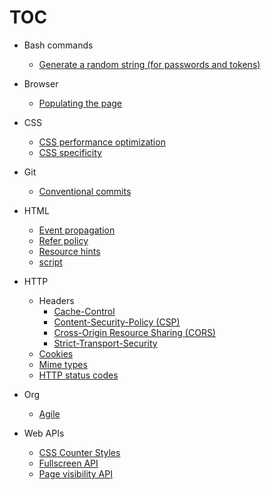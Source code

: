 # TOC

- Bash commands  
  - [Generate a random string (for passwords and tokens)](https://hasanjoldic.github.io/notes/bash-commands/generate-random-string)

- Browser  
  - [Populating the page](https://hasanjoldic.github.io/notes/browser/populating-the-page)

- CSS  
  - [CSS performance optimization](https://hasanjoldic.github.io/notes/css/css-performance-optimization)
  - [CSS specificity](https://hasanjoldic.github.io/notes/css/css-specificity)

- Git  
  - [Conventional commits](https://hasanjoldic.github.io/notes/git/conventional-commits)

- HTML  
  - [Event propagation](https://hasanjoldic.github.io/notes/html/event-propagation)
  - [Refer policy](https://hasanjoldic.github.io/notes/html/refer-policy)
  - [Resource hints](https://hasanjoldic.github.io/notes/html/resource-hints)
  - [script](https://hasanjoldic.github.io/notes/html/script)


- HTTP
  - Headers
    - [Cache-Control](https://hasanjoldic.github.io/notes/http/headers/cache-control)
    - [Content-Security-Policy (CSP)](https://hasanjoldic.github.io/notes/http/headers/content-security-policy)
    - [Cross-Origin Resource Sharing (CORS)](https://hasanjoldic.github.io/notes/http/headers/cross-origin-resource-sharing)
    - [Strict-Transport-Security](https://hasanjoldic.github.io/notes/http/headers/strict-transport-security)
  - [Cookies](https://hasanjoldic.github.io/notes/http/cookies)
  - [Mime types](https://hasanjoldic.github.io/notes/http/mime-types)
  - [HTTP status codes](https://hasanjoldic.github.io/notes/http/status-codes)

- Org
  - [Agile](https://hasanjoldic.github.io/notes/org/agile)

- Web APIs
  - [CSS Counter Styles](https://hasanjoldic.github.io/notes/web-apis/css-counter-styles)
  - [Fullscreen API](https://hasanjoldic.github.io/notes/web-apis/fullscreen)
  - [Page visibility API](https://hasanjoldic.github.io/notes/web-apis/page-visibility)
  